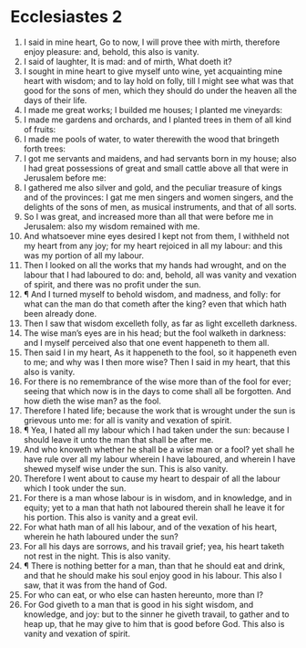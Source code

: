 ﻿# Ecclesiastes  2
1. I said in mine heart, Go to now, I will prove thee with mirth, therefore enjoy pleasure: and, behold, this also is vanity. 
2. I said of laughter, It is mad: and of mirth, What doeth it? 
3. I sought in mine heart to give myself unto wine, yet acquainting mine heart with wisdom; and to lay hold on folly, till I might see what was that good for the sons of men, which they should do under the heaven all the days of their life. 
4. I made me great works; I builded me houses; I planted me vineyards: 
5. I made me gardens and orchards, and I planted trees in them of all kind of fruits: 
6. I made me pools of water, to water therewith the wood that bringeth forth trees: 
7. I got me servants and maidens, and had servants born in my house; also I had great possessions of great and small cattle above all that were in Jerusalem before me: 
8. I gathered me also silver and gold, and the peculiar treasure of kings and of the provinces: I gat me men singers and women singers, and the delights of the sons of men, as musical instruments, and that of all sorts. 
9. So I was great, and increased more than all that were before me in Jerusalem: also my wisdom remained with me. 
10. And whatsoever mine eyes desired I kept not from them, I withheld not my heart from any joy; for my heart rejoiced in all my labour: and this was my portion of all my labour. 
11. Then I looked on all the works that my hands had wrought, and on the labour that I had laboured to do: and, behold, all was vanity and vexation of spirit, and there was no profit under the sun. 
12. ¶ And I turned myself to behold wisdom, and madness, and folly: for what can the man do that cometh after the king? even that which hath been already done. 
13. Then I saw that wisdom excelleth folly, as far as light excelleth darkness. 
14. The wise man’s eyes are in his head; but the fool walketh in darkness: and I myself perceived also that one event happeneth to them all. 
15. Then said I in my heart, As it happeneth to the fool, so it happeneth even to me; and why was I then more wise? Then I said in my heart, that this also is vanity. 
16. For there is no remembrance of the wise more than of the fool for ever; seeing that which now is in the days to come shall all be forgotten. And how dieth the wise man? as the fool. 
17. Therefore I hated life; because the work that is wrought under the sun is grievous unto me: for all is vanity and vexation of spirit. 
18. ¶ Yea, I hated all my labour which I had taken under the sun: because I should leave it unto the man that shall be after me. 
19. And who knoweth whether he shall be a wise man or a fool? yet shall he have rule over all my labour wherein I have laboured, and wherein I have shewed myself wise under the sun. This is also vanity. 
20. Therefore I went about to cause my heart to despair of all the labour which I took under the sun. 
21. For there is a man whose labour is in wisdom, and in knowledge, and in equity; yet to a man that hath not laboured therein shall he leave it for his portion. This also is vanity and a great evil. 
22. For what hath man of all his labour, and of the vexation of his heart, wherein he hath laboured under the sun? 
23. For all his days are sorrows, and his travail grief; yea, his heart taketh not rest in the night. This is also vanity. 
24. ¶ There is nothing better for a man, than that he should eat and drink, and that he should make his soul enjoy good in his labour. This also I saw, that it was from the hand of God. 
25. For who can eat, or who else can hasten hereunto, more than I? 
26. For God giveth to a man that is good in his sight wisdom, and knowledge, and joy: but to the sinner he giveth travail, to gather and to heap up, that he may give to him that is good before God. This also is vanity and vexation of spirit. 
